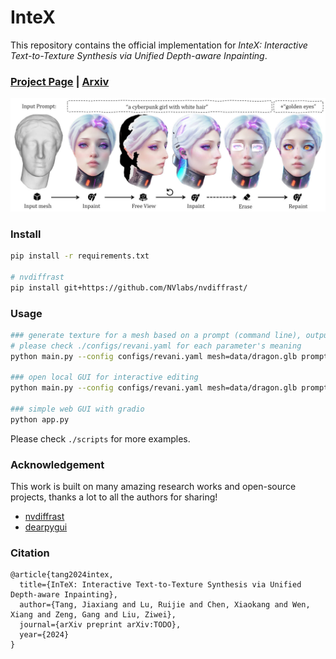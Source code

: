 # InteX

This repository contains the official implementation for *InteX: Interactive Text-to-Texture Synthesis via Unified Depth-aware Inpainting*.

### [Project Page](https://me.kiui.moe/intex/) | [Arxiv](https://arxiv.org/abs/TODO)

![teaser](assets/teaser.jpg)

### Install
```bash
pip install -r requirements.txt

# nvdiffrast
pip install git+https://github.com/NVlabs/nvdiffrast/
```

### Usage
```bash
### generate texture for a mesh based on a prompt (command line), output will be saved to ./logs
# please check ./configs/revani.yaml for each parameter's meaning
python main.py --config configs/revani.yaml mesh=data/dragon.glb prompt="a red pet dragon with fire patterns" save_path=dragon_fire.glb text_dir=True

### open local GUI for interactive editing
python main.py --config configs/revani.yaml mesh=data/dragon.glb prompt="a red pet dragon with fire patterns" save_path=dragon_fire.glb text_dir=True gui=True

### simple web GUI with gradio
python app.py
```

Please check `./scripts` for more examples.

### Acknowledgement

This work is built on many amazing research works and open-source projects, thanks a lot to all the authors for sharing!

- [nvdiffrast](https://github.com/NVlabs/nvdiffrast)
- [dearpygui](https://github.com/hoffstadt/DearPyGui)

### Citation

```
@article{tang2024intex,
  title={InTeX: Interactive Text-to-Texture Synthesis via Unified Depth-aware Inpainting},
  author={Tang, Jiaxiang and Lu, Ruijie and Chen, Xiaokang and Wen, Xiang and Zeng, Gang and Liu, Ziwei},
  journal={arXiv preprint arXiv:TODO},
  year={2024}
}
```
